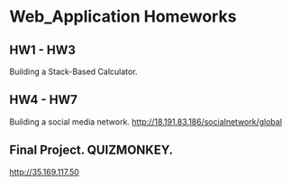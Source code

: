 # Web_Application Homeworks

## HW1 - HW3
Building a Stack-Based Calculator. 


## HW4 - HW7
Building a social media network. 
http://18.191.83.186/socialnetwork/global

## Final Project. QUIZMONKEY.

http://35.169.117.50

